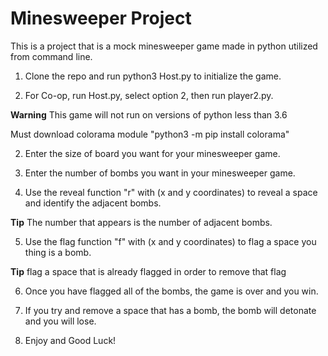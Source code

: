 # Minesweeper Project
This is a project that is a mock minesweeper game made in python utilized from command line.

1. Clone the repo and run python3 Host.py to initialize the game.

2. For Co-op, run Host.py, select option 2, then run player2.py.

**Warning**
This game will not run on versions of python less than 3.6

Must download colorama module "python3 -m pip install colorama"

2. Enter the size of board you want for your minesweeper game.

3. Enter the number of bombs you want in your minesweeper game.

4. Use the reveal function "r" with (x and y coordinates) to reveal a space and identify the adjacent bombs.

**Tip**
The number that appears is the number of adjacent bombs.

5. Use the flag function "f" with (x and y coordinates) to flag a space you thing is a bomb.

**Tip** flag a space that is already flagged in order to remove that flag

6. Once you have flagged all of the bombs, the game is over and you win.

7. If you try and remove a space that has a bomb,  the bomb will detonate and you will lose.

8.  Enjoy and Good Luck!
